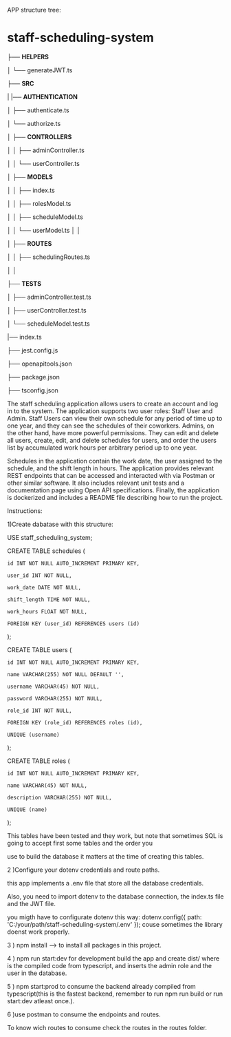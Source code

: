 APP structure tree:


# staff-scheduling-system

├── **HELPERS**


│ └── generateJWT.ts


├── **SRC**

| |── **AUTHENTICATION**


│     ├── authenticate.ts

│     └── authorize.ts


│ ├── **CONTROLLERS**

│ │ ├── adminController.ts

│ │ └── userController.ts

│ ├── **MODELS**

│ │ ├── index.ts

│ │ ├── rolesModel.ts

│ │ ├── scheduleModel.ts

│ │ └── userModel.ts
│ │


│ ├── **ROUTES**


│ │ ├── schedulingRoutes.ts

│ │ 


├── **TESTS**


│ ├── adminController.test.ts


│ ├── userController.test.ts


│ └── scheduleModel.test.ts

|── index.ts

├── jest.config.js

├── openapitools.json

├── package.json

├── tsconfig.json



The staff scheduling application allows users to create an account and log in to the system. The application supports two user roles: Staff User and Admin. Staff Users can view their own schedule for any period of time up to one year, and they can see the schedules of their coworkers. Admins, on the other hand, have more powerful permissions. They can edit and delete all users, create, edit, and delete schedules for users, and order the users list by accumulated work hours per arbitrary period up to one year.

Schedules in the application contain the work date, the user assigned to the schedule, and the shift length in hours. The application provides relevant REST endpoints that can be accessed and interacted with via Postman or other similar software. It also includes relevant unit tests and a documentation page using Open API specifications. Finally, the application is dockerized and includes a README file describing how to run the project.







Instructions:


1)Create dabatase with this structure:


USE staff_scheduling_system;


CREATE TABLE schedules (

    id INT NOT NULL AUTO_INCREMENT PRIMARY KEY,
    
    user_id INT NOT NULL,
    
    work_date DATE NOT NULL,
    
    shift_length TIME NOT NULL,
    
    work_hours FLOAT NOT NULL,
    
    FOREIGN KEY (user_id) REFERENCES users (id)
    
);


CREATE TABLE users (

    id INT NOT NULL AUTO_INCREMENT PRIMARY KEY,
    
    name VARCHAR(255) NOT NULL DEFAULT '',
    
    username VARCHAR(45) NOT NULL,
    
    password VARCHAR(255) NOT NULL,
    
    role_id INT NOT NULL,
    
    FOREIGN KEY (role_id) REFERENCES roles (id),
    
    UNIQUE (username)
    
);

CREATE TABLE roles (

    id INT NOT NULL AUTO_INCREMENT PRIMARY KEY,
    
    name VARCHAR(45) NOT NULL,
    
    description VARCHAR(255) NOT NULL,
    
    UNIQUE (name)
);


This tables have been tested and they work, but note that sometimes SQL is going to accept first some tables and the order you 


use to build the database it matters at the time of creating this tables.


 2 )Configure your dotenv credentials and route paths.

this app implements a .env file that store all the database credentials.

Also,  you need to import dotenv to the database connection, the index.ts file and the JWT file.



you migth have to configurate dotenv this way:
dotenv.config({ path: 'C:/your/path/staff-scheduling-system/.env' }); couse sometimes the library doenst
work properly.

3 ) npm install --> to install all packages in this project.

4 ) npm run start:dev for development build the app and create dist/ where is the compiled code from typescript, and inserts the admin role and the user in the database.

5 ) npm start:prod  to consume the backend already compiled from typescript(this is the fastest backend, remember to run npm run build or run start:dev atleast once.).

6 )use postman to consume the endpoints and routes.


To know wich routes to consume check the routes in the routes folder.
